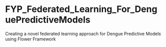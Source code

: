# FYP_Federated_Learning_For_DenguePredictiveModels
Creating a novel federated learning approach for Dengue Predictive Models using Flower Framework
